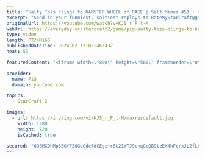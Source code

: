 ```yaml
---
title: "Salty Toss clings to HAMSTER WHEEL of RAGE | Salt Mines #51 - StarCraft 2"
excerpt: "Send in your funniest, saltiest replays to RateMyStarCraft@gmail.com with “Salt Mines” in the title + in the body of the email add your IGN & Rank & Why you think your opponent got salty.   Binge the Salt Mines playlist: https://youtube.com/playlist?list=PLFUDU8AOevUePkIO6d3vLr0SSVKeZBdsZ -- 🐷 Second"
originalUrl: https://youtube.com/watch?v=KJS_r_P_t-M
webUrl: https://everyday.cc/starcraft2/game/pig-salty-toss-clings-to-hamster-wheel-of-rage-salt-mines-51-starcraft-2/
type: video
length: PT24M16S
publishedDateTime: 2024-02-13T03:46:43Z
heat: 53

featuredContent: "<iframe width=\"800\" height=\"500\" frameborder=\"0\" src=\"https://www.youtube.com/embed/KJS_r_P_t-M\" allow=\"accelerometer; autoplay; encrypted-media; gyroscope; picture-in-picture\" allowfullscreen></iframe>"

provider:
  name: PiG
  domain: youtube.com

topics:
  - StarCraft 2

images:
  - url: https://i.ytimg.com/vi/KJS_r_P_t-M/maxresdefault.jpg
    width: 1280
    height: 720
    isCached: true

secured: "6OSMXOhMp6ZGYFZ8GeGde7dCEgz+r6L21WTJ9cnqGcQB9tzEX4hFcrxJL2fLxEgJjUtTjSb1NbtSwniqhvSUcCS+emB6dK6BHxN7B6jnnvTGNmADV9R2QA1i9Z5ymjhoLHcchH6kZ2ttDEm1tkLvRKKGQSUzT72eRwjpf4n5UXj+MsSIP9b8huRAabhzp2J3BMT0DPNpCmP2+YXh99ajwL/raTtzXfZ6KKgMMZzXWw2kcrlyvVyXhl2VmpSTfvh2sBiYtHKi+Wu1LeZ9CGXKp5tOdF2OXHquEiTVKtkQSEDPpvqb/wYvZ5KjUzjFOs2tXSe8v5Cq/XH30pGN5GsaImy22LibYP1ErQy9KzC2NwRIs+JXX45Idg5TfA3nKCROfLPzIyvG25rJBo0NmcVdtS7HdGEZQBnsuYqGiPEj/TY=;qtlSJJPRxfkiptH/oMRiKQ=="
---
```


